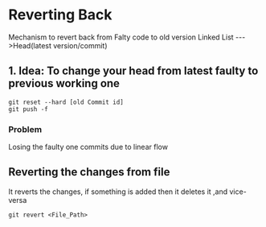 # Reverting Back
Mechanism to revert back from Falty code to old version
Linked List --->Head(latest version/commit)
## 1. Idea: To change your head from latest faulty to previous working one
```
git reset --hard [old Commit id]
git push -f
```

### Problem 
Losing the faulty one commits due to linear flow

## Reverting the changes from file
It reverts the changes, if something is added then it deletes it ,and vice-versa
```
git revert <File_Path>
```